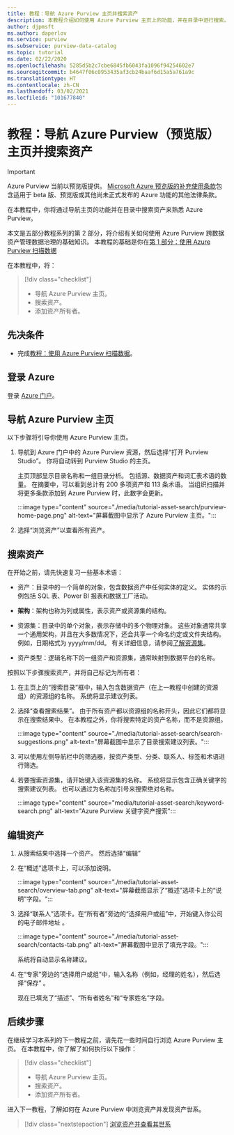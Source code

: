 ```yaml
---
title: 教程：导航 Azure Purview 主页并搜索资产
description: 本教程介绍如何使用 Azure Purview 主页上的功能，并在目录中进行搜索。
author: djpmsft
ms.author: daperlov
ms.service: purview
ms.subservice: purview-data-catalog
ms.topic: tutorial
ms.date: 02/22/2020
ms.openlocfilehash: 5285d5b2c7cbe6845fb6043fa1096f94254602e7
ms.sourcegitcommit: b4647f06c0953435af3cb24baaf6d15a5a761a9c
ms.translationtype: HT
ms.contentlocale: zh-CN
ms.lasthandoff: 03/02/2021
ms.locfileid: "101677840"
---
```

# <a name="tutorial-navigate-the-azure-purview-preview-home-page-and-search-for-an-asset"></a>教程：导航 Azure Purview（预览版）主页并搜索资产

> [!IMPORTANT]
> Azure Purview 当前以预览版提供。 [Microsoft Azure 预览版的补充使用条款](https://azure.microsoft.com/support/legal/preview-supplemental-terms/)包含适用于 beta 版、预览版或其他尚未正式发布的 Azure 功能的其他法律条款。

在本教程中，你将通过导航主页的功能并在目录中搜索资产来熟悉 Azure Purview。

本文是五部分教程系列的第 2 部分，将介绍有关如何使用 Azure Purview 跨数据资产管理数据治理的基础知识。 本教程的基础是你在[第 1 部分：使用 Azure Purview 扫描数据](tutorial-scan-data.md)

在本教程中，将：

> [!div class="checklist"]
>
> * 导航 Azure Purview 主页。
> * 搜索资产。
> * 添加资产所有者。

## <a name="prerequisites"></a>先决条件

* 完成[教程：使用 Azure Purview 扫描数据](tutorial-scan-data.md)。

## <a name="sign-in-to-azure"></a>登录 Azure

登录 [Azure 门户](https://portal.azure.com)。

## <a name="navigate-the-azure-purview-home-page"></a>导航 Azure Purview 主页

以下步骤将引导你使用 Azure Purview 主页。

1. 导航到 Azure 门户中的 Azure Purview 资源，然后选择“打开 Purview Studio”。 你将自动转到 Purview Studio 的主页。

   主页顶部显示目录名称和一组目录分析。 包括源、数据资产和词汇表术语的数量。 在摘要中，可以看到总计有 200 多项资产和 113 条术语。 当组织扫描并将更多条款添加到 Azure Purview 时，此数字会更新。

   :::image type="content" source="./media/tutorial-asset-search/purview-home-page.png" alt-text="屏幕截图中显示了 Azure Purview 主页。":::

1. 选择“浏览资产”以查看所有资产。

## <a name="search-for-an-asset"></a>搜索资产

在开始之前，请先快速复习一些基本术语：

* 资产：目录中的一个简单的对象，包含数据资产中任何实体的定义。 实体的示例包括 SQL 表、Power BI 报表和数据工厂活动。
  
* **架构**：架构也称为列或属性，表示资产或资源集的结构。

* 资源集：目录中的单个对象，表示存储中的多个物理对象。 这些对象通常共享一个通用架构，并且在大多数情况下，还会共享一个命名约定或文件夹结构。 例如，日期格式为 yyyy/mm/dd。 有关详细信息，请参阅[了解资源集](concept-resource-sets.md)。

* 资产类型：逻辑名称下的一组资产和资源集，通常映射到数据平台的名称。

按照以下步骤搜索资产，并将自己标记为所有者：

1. 在主页上的“搜索目录”框中，输入包含数据资产（在上一教程中创建的资源组）的资源组的名称。 系统将显示建议列表。

1. 选择“查看搜索结果”。 由于所有资产都以资源组的名称开头，因此它们都将显示在搜索结果中。 在本教程之外，你将搜索特定的资产名称，而不是资源组。

    :::image type="content" source="./media/tutorial-asset-search/search-suggestions.png" alt-text="屏幕截图中显示了目录搜索建议列表。":::

1. 可以使用左侧导航栏中的筛选器，按资产类型、分类、联系人、标签和术语进行筛选。

1. 若要搜索资源集，请开始键入该资源集的名称。 系统将显示包含正确关键字的搜索建议列表。 也可以通过为名称加引号来搜索绝对名称。

   :::image type="content" source="media/tutorial-asset-search/keyword-search.png" alt-text="Azure Purview 关键字资产搜索":::

## <a name="edit-an-asset"></a>编辑资产

1. 从搜索结果中选择一个资产。 然后选择“编辑”

1. 在“概述”选项卡上，可以添加说明。

    :::image type="content" source="./media/tutorial-asset-search/overview-tab.png" alt-text="屏幕截图显示了“概述”选项卡上的“说明”字段。":::

1. 选择“联系人”选项卡。在“所有者”旁边的“选择用户或组”中，开始键入你公司的电子邮件地址 。

    :::image type="content" source="./media/tutorial-asset-search/contacts-tab.png" alt-text="屏幕截图中显示了填充字段。":::

    系统将自动显示名称建议。

1. 在“专家”旁边的“选择用户或组”中，输入名称（例如，经理的姓名），然后选择“保存”  。

    现在已填充了“描述”、“所有者姓名”和“专家姓名”字段。

## <a name="next-steps"></a>后续步骤

在继续学习本系列的下一教程之前，请先花一些时间自行浏览 Azure Purview 主页。 在本教程中，你了解了如何执行以下操作：

> [!div class="checklist"]
>
> * 导航 Azure Purview 主页。
> * 搜索资产。
> * 添加资产所有者。

进入下一教程，了解如何在 Azure Purview 中浏览资产并发现资产世系。

> [!div class="nextstepaction"]
> [浏览资产并查看其世系](tutorial-browse-and-view-lineage.md)
